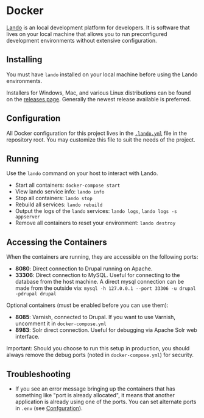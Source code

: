 Docker
======

[Lando](https://docs.lando.dev/) is an local development platform for developers. It is software that lives on your local machine that allows you to run preconfigured development environments without extensive configuration.

Installing
----------
You must have `lando` installed on your local machine before using the Lando environments.  

Installers for Windows, Mac, and various Linux distributions can be found on the [releases page](https://github.com/lando/lando/releases). Generally the newest release available is preferred. 

Configuration
-------------
All Docker configuration for this project lives in the [`.lando.yml`](/.lando.yml) file in the repository root. You may customize this file to suit the needs of the project.

Running
-------
Use the `lando` command on your host to interact with Lando.

* Start all containers: `docker-compose start`
* View lando service info: `lando info`
* Stop all containers: `lando stop`
* Rebuild all services: `lando rebuild`
* Output the logs of the `lando` services: `lando logs`, `lando logs -s appserver`
* Remove all containers to reset your environment: `lando destroy`

Accessing the Containers
------------------------
When the containers are running, they are accessible on the following ports:

* **8080**: Direct connection to Drupal running on Apache.
* **33306**: Direct connection to MySQL.  Useful for connecting to the database from the host machine.  A direct mysql connection can be made from the outside via: `mysql -h 127.0.0.1 --port 33306 -u drupal -pdrupal drupal`

Optional containers (must be enabled before you can use them):
* **8085**: Varnish, connected to Drupal.  If you want to use Varnish, uncomment it in `docker-compose.yml`
* **8983**: Solr direct connection.  Useful for debugging via Apache Solr web interface.

Important: Should you choose to run this setup in production, you should always remove the debug ports (noted in `docker-compose.yml`) for security.

Troubleshooting
---------------
* If you see an error message bringing up the containers that has something like "port is already allocated", it means that another application is already using one of the ports.  You can set alternate ports in `.env` (see [Confguration](#Configuration)).
